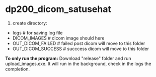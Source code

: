 # dp200_dicom_satusehat

1. create directory:

- logs # for saving log file
- DICOM_IMAGES # dicom image should here
- OUT_DICOM_FAILED # failed post dicom will move to this folder
- OUT_DICOM_SUCCESS # succcess dicom will move to this folder


**To only run the program:**
Download "release" folder and run upload_images.exe. It will run in the background, check in the logs the completion.
